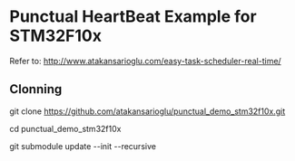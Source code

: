 # Punctual HeartBeat Example for STM32F10x
Refer to: http://www.atakansarioglu.com/easy-task-scheduler-real-time/

## Clonning
git clone https://github.com/atakansarioglu/punctual_demo_stm32f10x.git

cd punctual_demo_stm32f10x

git submodule update --init --recursive
